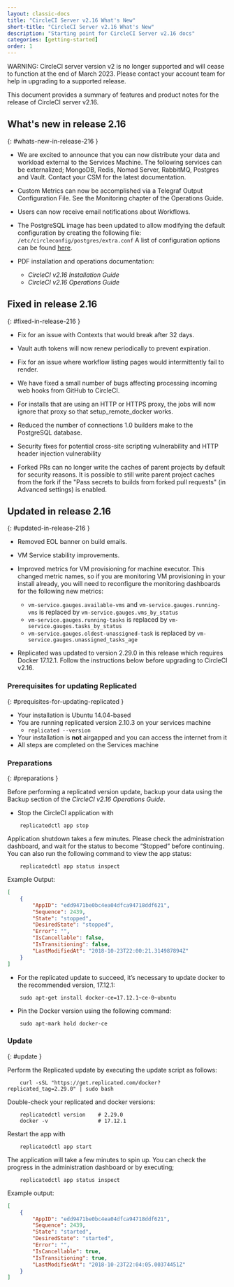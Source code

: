 ```yaml
---
layout: classic-docs
title: "CircleCI Server v2.16 What's New"
short-title: "CircleCI Server v2.16 What's New"
description: "Starting point for CircleCI Server v2.16 docs"
categories: [getting-started]
order: 1
---
```


WARNING: CircleCI server version v2 is no longer supported and will cease to function at the end of March 2023. Please contact your account team for help in upgrading to a supported release.

This document provides a summary of features and product notes for the release of CircleCI server v2.16.

## What's new in release 2.16
{: #whats-new-in-release-216 }

- We are excited to announce that you can now distribute your data and workload external to the Services Machine. The following services can be externalized; MongoDB, Redis, Nomad Server, RabbitMQ, Postgres and Vault. Contact your CSM for the latest documentation.

- Custom Metrics can now be accomplished via a Telegraf Output Configuration File. See the Monitoring chapter of the Operations Guide.

- Users can now receive email notifications about Workflows.

- The PostgreSQL image has been updated to allow modifying the default configuration by creating the following file: `/etc/circleconfig/postgres/extra.conf`  A list of configuration options can be found [here](https://github.com/circleci/postgres-docker/blob/da250f226be17afdde923c08f2af6fe63ceec99e/postgresql.conf).

- PDF installation and operations documentation:
   - *CircleCI v2.16 Installation Guide*
   - *CircleCI v2.16 Operations Guide*

## Fixed in release 2.16
{: #fixed-in-release-216 }

- Fix for an issue with Contexts that would break after 32 days.

- Vault auth tokens will now renew periodically to prevent expiration.

- Fix for an issue where workflow listing pages would intermittently fail to render.

- We have fixed a small number of bugs affecting processing incoming web hooks from GitHub to CircleCI.

- For installs that are using an HTTP or HTTPS proxy, the jobs will now ignore that proxy so that setup_remote_docker works.

- Reduced the number of connections 1.0 builders make to the PostgreSQL database.

- Security fixes for potential cross-site scripting vulnerability and HTTP header injection vulnerability

- Forked PRs can no longer write the caches of parent projects by default for security reasons. It is possible to still write parent project caches from the fork if the "Pass secrets to builds from forked pull requests" (in Advanced settings) is enabled.


## Updated in release 2.16
{: #updated-in-release-216 }

- Removed EOL banner on build emails.

- VM Service stability improvements.

- Improved metrics for VM provisioning for machine executor. This changed metric names, so if you are monitoring VM provisioning in your install already, you will need to reconfigure the monitoring dashboards for the following new metrics:
    - `vm-service.gauges.available-vms` and `vm-service.gauges.running-vms` is replaced by `vm-service.gauges.vms_by_status`
    - `vm-service.gauges.running-tasks` is replaced by `vm-service.gauges.tasks_by_status`
    - `vm-service.gauges.oldest-unassigned-task` is replaced by `vm-service.gauges.unassigned_tasks_age`

- Replicated was updated to version 2.29.0 in this release which requires Docker 17.12.1. Follow the instructions below before upgrading to CircleCI v2.16.

### Prerequisites for updating Replicated
{: #prequisites-for-updating-replicated }

- Your installation is Ubuntu 14.04-based
- You are running replicated version 2.10.3 on your services machine
  - `replicated --version`
- Your installation is **not** airgapped and you can access the internet from it
- All steps are completed on the Services machine

### Preparations
{: #preparations }

Before performing a replicated version update, backup your data using the Backup section of the *CircleCI v2.16 Operations Guide*.

- Stop the CircleCI application with

```shell
    replicatedctl app stop
```

Application shutdown takes a few minutes. Please check the administration dashboard, and wait for the status to become “Stopped” before continuing. You can also run the following command to view the app status:

```shell
    replicatedctl app status inspect
```

Example Output:
```json
[
    {
        "AppID": "edd9471be0bc4ea04dfca94718ddf621",
        "Sequence": 2439,
        "State": "stopped",
        "DesiredState": "stopped",
        "Error": "",
        "IsCancellable": false,
        "IsTransitioning": false,
        "LastModifiedAt": "2018-10-23T22:00:21.314987894Z"
    }
]
```

- For the replicated update to succeed, it’s necessary to update docker to the recommended version, 17.12.1:

```shell
    sudo apt-get install docker-ce=17.12.1~ce-0~ubuntu
```

- Pin the Docker version using the following command:

```shell
    sudo apt-mark hold docker-ce
```

### Update
{: #update }

Perform the Replicated update by executing the update script as follows:

```shell
    curl -sSL "https://get.replicated.com/docker?replicated_tag=2.29.0" | sudo bash
```

Double-check your replicated and docker versions:

```shell
    replicatedctl version    # 2.29.0
    docker -v                # 17.12.1
```

Restart the app with

```shell
    replicatedctl app start
```

The application will take a few minutes to spin up. You can check the progress in the administration dashboard or by executing;

```shell
    replicatedctl app status inspect
```

Example output:
```json
[
    {
        "AppID": "edd9471be0bc4ea04dfca94718ddf621",
        "Sequence": 2439,
        "State": "started",
        "DesiredState": "started",
        "Error": "",
        "IsCancellable": true,
        "IsTransitioning": true,
        "LastModifiedAt": "2018-10-23T22:04:05.00374451Z"
    }
]
```
